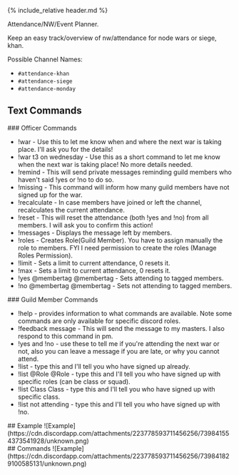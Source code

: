 {% include_relative header.md %}

Attendance/NW/Event Planner.

Keep an easy track/overview of nw/attendance for node wars or siege, khan.

Possible Channel Names:
- `#attendance-khan`
- `#attendance-siege`
- `#attendance-monday`

## Text Commands

<section class='flex col left' >
<section markdown="1">
### Officer Commands

- !war - Use this to let me know when and where the next war is taking place. I'll ask you for the details!
- !war t3 on wednesday - Use this as a short command to let me know when the next war is taking place! No more details needed.
- !remind - This will send private messages reminding guild members who haven't said !yes or !no to do so.
- !missing - This command will inform how many guild members have not signed up for the war.
- !recalculate - In case members have joined or left the channel, recalculates the current attendance.
- !reset - This will reset the attendance (both !yes and !no) from all members. I will ask you to confirm this action!
- !messages - Displays the message left by members.
- !roles - Creates Role(Guild Member). You have to assign manually the role to members. FYI I need permission to create the roles (Manage Roles Permission).
- !limit - Sets a limit to current attendance, 0 resets it.
- !max - Sets a limit to current attendance, 0 resets it.
- !yes @membertag @membertag - Sets attending to tagged members.
- !no @membertag @membertag - Sets not attending to tagged members.

</section>
<section markdown="1">
### Guild Member Commands

- !help - provides information to what commands are available. Note some commands are only available for specific discord roles.
- !feedback message - This will send the message to my masters. I also respond to this command in pm.
- !yes and !no - use these to tell me if you're attending the next war or not, also you can leave a message if you are late, or why you cannot attend.
- !list - type this and I'll tell you who have signed up already.
- !list @Role @Role - type this and I'll tell you who have signed up with specific roles (can be class or squad).
- !list Class Class - type this and I'll tell you who have signed up with specific class.
- !list not attending - type this and I'll tell you who have signed up with !no.

</section>
</section>

<section class='flex col'>
<section markdown="1">
## Example
![Example](https://cdn.discordapp.com/attachments/223778593711456256/739841554373541928/unknown.png)
</section>
<section markdown="1">
## Commands
![Example](https://cdn.discordapp.com/attachments/223778593711456256/739841829100585131/unknown.png)
</section>
</section>